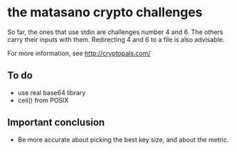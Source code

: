 the matasano crypto challenges
========

So far, the ones that use stdin are challenges number 4 and 6. The
others carry their inputs with them. Redirecting 4 and 6 to a file is
also advisable.

For more information, see http://cryptopals.com/

To do
----
* use real base64 library
* ceil() from POSIX

Important conclusion
--------
* Be more accurate about picking the best key size, and about the metric.
